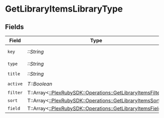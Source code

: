 # GetLibraryItemsLibraryType


## Fields

| Field                                                                                                          | Type                                                                                                           | Required                                                                                                       | Description                                                                                                    | Example                                                                                                        |
| -------------------------------------------------------------------------------------------------------------- | -------------------------------------------------------------------------------------------------------------- | -------------------------------------------------------------------------------------------------------------- | -------------------------------------------------------------------------------------------------------------- | -------------------------------------------------------------------------------------------------------------- |
| `key`                                                                                                          | *::String*                                                                                                     | :heavy_check_mark:                                                                                             | N/A                                                                                                            | /library/sections/2/all?type=2                                                                                 |
| `type`                                                                                                         | *::String*                                                                                                     | :heavy_check_mark:                                                                                             | N/A                                                                                                            | show                                                                                                           |
| `title`                                                                                                        | *::String*                                                                                                     | :heavy_check_mark:                                                                                             | N/A                                                                                                            | TV Shows                                                                                                       |
| `active`                                                                                                       | *T::Boolean*                                                                                                   | :heavy_check_mark:                                                                                             | N/A                                                                                                            | false                                                                                                          |
| `filter`                                                                                                       | T::Array<[::PlexRubySDK::Operations::GetLibraryItemsFilter](../../models/operations/getlibraryitemsfilter.md)> | :heavy_minus_sign:                                                                                             | N/A                                                                                                            |                                                                                                                |
| `sort`                                                                                                         | T::Array<[::PlexRubySDK::Operations::GetLibraryItemsSort](../../models/operations/getlibraryitemssort.md)>     | :heavy_minus_sign:                                                                                             | N/A                                                                                                            |                                                                                                                |
| `field`                                                                                                        | T::Array<[::PlexRubySDK::Operations::GetLibraryItemsField](../../models/operations/getlibraryitemsfield.md)>   | :heavy_minus_sign:                                                                                             | N/A                                                                                                            |                                                                                                                |